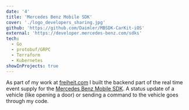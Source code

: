 ```yaml
---
date: '4'
title: 'Mercedes Benz Mobile SDK'
cover: './logo_developers_sharing.jpg'
github: 'https://github.com/Daimler/MBSDK-CarKit-iOS'
external: 'https://developer.mercedes-benz.com/sdks'
tech:
  - Go
  - protobuf/GRPC
  - Terraform
  - Kubernetes
showInProjects: true
---
```


As part of my work at [freiheit.com](https://freiheit.com/en/) I built the backend part of the real time event supply for the [Mercedes Benz Mobile SDK](https://developer.mercedes-benz.com/sdks). A status update of a vehicle (like opening a door) or sending a command to the vehicle goes through my code.
